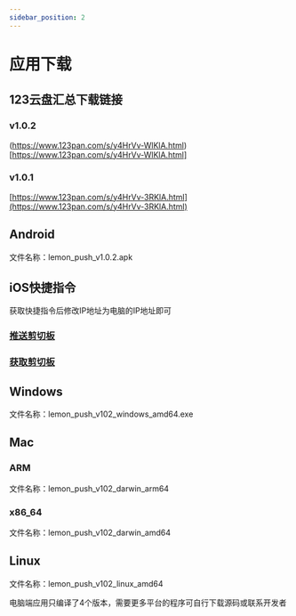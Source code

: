 ```yaml
---
sidebar_position: 2
---
```

# 应用下载


## 123云盘汇总下载链接

### v1.0.2
(https://www.123pan.com/s/y4HrVv-WlKlA.html)[https://www.123pan.com/s/y4HrVv-WlKlA.html]

### v1.0.1
[https://www.123pan.com/s/y4HrVv-3RKlA.html](https://www.123pan.com/s/y4HrVv-3RKlA.html)

## Android
文件名称：lemon_push_v1.0.2.apk

## iOS快捷指令
获取快捷指令后修改IP地址为电脑的IP地址即可
### [推送剪切板](https://www.icloud.com/shortcuts/8a70ba1051cc4b9192a2e966d10fbf85)

### [获取剪切板](https://www.icloud.com/shortcuts/3dc68dccca8c4818982cfbbd5ae89c44)

## Windows

文件名称：lemon_push_v102_windows_amd64.exe


## Mac 

### ARM
文件名称：lemon_push_v102_darwin_arm64


###  x86_64
文件名称：lemon_push_v102_darwin_amd64


## Linux

文件名称：lemon_push_v102_linux_amd64


电脑端应用只编译了4个版本，需要更多平台的程序可自行下载源码或联系开发者

